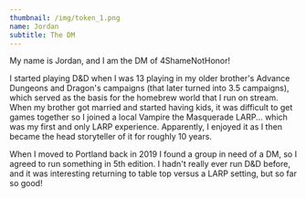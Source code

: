 ```yaml
---
thumbnail: /img/token_1.png
name: Jordan
subtitle: The DM
---
```

My name is Jordan, and I am the DM of 4ShameNotHonor!

I started playing D&D when I was 13 playing in my older brother's Advance Dungeons and Dragon's campaigns (that later turned into 3.5 campaigns), which served as the basis for the homebrew world that I run on stream. When my brother got married and started having kids, it was difficult to get games together so I joined a local Vampire the Masquerade LARP... which was my first and only LARP experience. Apparently, I enjoyed it as I then became the head storyteller of it for roughly 10 years.

When I moved to Portland back in 2019 I found a group in need of a DM, so I agreed to run something in 5th edition. I hadn't really ever run D&D before, and it was interesting returning to table top versus a LARP setting, but so far so good!